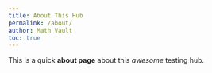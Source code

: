 ```yaml
---
title: About This Hub
permalink: /about/
author: Math Vault
toc: true
---
```


This is a quick **about page** about this *awesome* testing hub.
